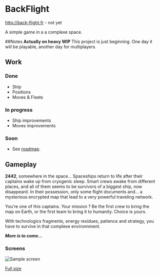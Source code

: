 # BackFlight
http://back-flight.fr - not yet

A simple game in a a complexe space.


##Notes
**Actually on heavy WIP**
This project is just beginning. One day it will be playable, another day for multiplayers.


## Work
### Done
- Ship
- Positions
- Moves & Fleets

### In progress
- Ship improvements
- Moves improvements

### Soon
- See [roadmap](https://github.com/In4matik/BackFlight/blob/experimental/roadmap.md).

## Gameplay
**2442**, somewhere in the space...
Spaceships return to life after their captains wake up from cryogenic sleep. Smart crews awake from different places, and all of them seems to be survivors of a biggest ship, now disappeard. 
In their possession, only some flight documents and... a mysterious encrypted map that lead to a very powerful traveling network. 

You're one of this captains. Your mission ? Be the first crew to bring the map on Earth, or the first team to bring it to humanity. Choice is yours. 

With technologics fragments, energy residues, patience and strategy, you have to survive in that complexe environnment. 

***More is to come...***


### Screens
![Sample screen](https://raw.github.com/In4matik/BackFlight/experimental/img/ui/sample-th.jpg)

[Full size ](https://raw.github.com/In4matik/BackFlight/experimental/img/ui/sample.jpg)
